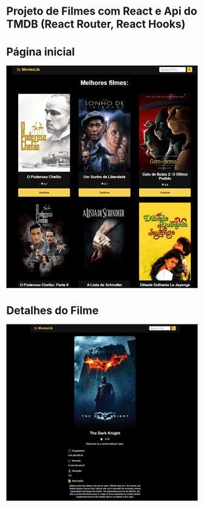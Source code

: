 ﻿# Projeto de Filmes com React e Api do TMDB (React Router, React Hooks)
 
 # Página inicial
 <img src="https://raw.githubusercontent.com/dieegobs/Projeto_Filmes_Api/main/src/assets/imagem-1.png"/>
  
 # Detalhes do Filme
 <img src="https://raw.githubusercontent.com/dieegobs/Projeto_Filmes_Api/main/src/assets/imagem-2.png"/>
